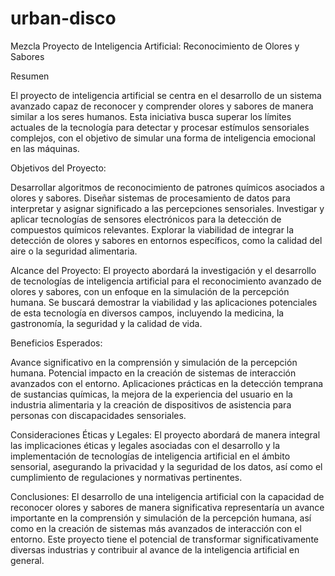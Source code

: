 # urban-disco
Mezcla
Proyecto de Inteligencia Artificial: Reconocimiento de Olores y Sabores

Resumen

El proyecto de inteligencia artificial se centra en el desarrollo de un sistema avanzado capaz de reconocer y comprender olores y sabores de manera similar a los seres humanos. Esta iniciativa busca superar los límites actuales de la tecnología para detectar y procesar estímulos sensoriales complejos, con el objetivo de simular una forma de inteligencia emocional en las máquinas.

Objetivos del Proyecto:

Desarrollar algoritmos de reconocimiento de patrones químicos asociados a olores y sabores.
Diseñar sistemas de procesamiento de datos para interpretar y asignar significado a las percepciones sensoriales.
Investigar y aplicar tecnologías de sensores electrónicos para la detección de compuestos químicos relevantes.
Explorar la viabilidad de integrar la detección de olores y sabores en entornos específicos, como la calidad del aire o la seguridad alimentaria.

Alcance del Proyecto: El proyecto abordará la investigación y el desarrollo de tecnologías de inteligencia artificial para el reconocimiento avanzado de olores y sabores, con un enfoque en la simulación de la percepción humana. Se buscará demostrar la viabilidad y las aplicaciones potenciales de esta tecnología en diversos campos, incluyendo la medicina, la gastronomía, la seguridad y la calidad de vida.

Beneficios Esperados:

Avance significativo en la comprensión y simulación de la percepción humana.
Potencial impacto en la creación de sistemas de interacción avanzados con el entorno.
Aplicaciones prácticas en la detección temprana de sustancias químicas, la mejora de la experiencia del usuario en la industria alimentaria y la creación de dispositivos de asistencia para personas con discapacidades sensoriales.

Consideraciones Éticas y Legales: El proyecto abordará de manera integral las implicaciones éticas y legales asociadas con el desarrollo y la implementación de tecnologías de inteligencia artificial en el ámbito sensorial, asegurando la privacidad y la seguridad de los datos, así como el cumplimiento de regulaciones y normativas pertinentes.

Conclusiones: El desarrollo de una inteligencia artificial con la capacidad de reconocer olores y sabores de manera significativa representaría un avance importante en la comprensión y simulación de la percepción humana, así como en la creación de sistemas más avanzados de interacción con el entorno. Este proyecto tiene el potencial de transformar significativamente diversas industrias y contribuir al avance de la inteligencia artificial en general.
